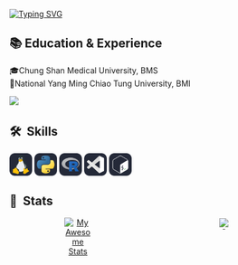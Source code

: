 <p align="left">
  <a href="https://git.io/typing-svg">
    <img src="https://readme-typing-svg.demolab.com?font=Fira+Code&size=30&pause=1000&color=3A3795&width=435&lines=Juan-Jeffery" alt="Typing SVG">
  </a>
</p>

## 📚 Education & Experience  
🎓Chung Shan Medical University, BMS  
📘National Yang Ming Chiao Tung University, BMI


<img src="https://user-images.githubusercontent.com/74038190/212284136-03988914-d899-44b4-b1d9-4eeccf656e44.gif" width="900px">

## 🛠️ &nbsp;Skills
<img src="https://github.com/tandpfun/skill-icons/blob/main/icons/Linux-Dark.svg" width="40px"> <img src="https://github.com/tandpfun/skill-icons/blob/main/icons/Python-Dark.svg" width="40px"> <img src="https://github.com/tandpfun/skill-icons/blob/main/icons/R-Dark.svg" width="40px"> <img src="https://github.com/tandpfun/skill-icons/blob/main/icons/VSCode-Dark.svg" width="40px"> <img src="https://github.com/tandpfun/skill-icons/blob/main/icons/Bash-Dark.svg" width="40px"> 

## :paw_prints: &nbsp;Stats

<div style="display: flex; align-items: center; justify-content: space-between; width: 100%;">
  <!-- Stats 卡片 -->
  <div style="flex: 1; text-align: center; margin-right: 10px; max-width: 50%;">
    <a href="https://git.io/awesome-stats-card">
      <img src="https://awesome-github-stats.azurewebsites.net/user-stats/Juan-Jeffery?cardType=github&theme=github-dark&preferLogin=false" 
           alt="My Awesome Stats" style="max-width: 20%; height: auto;">
    </a>
  </div>

  <!-- GIF 動畫 -->
  <div style="flex: 1; text-align: center; margin-left: 10px; max-width: 50%;">
    <img src="https://user-images.githubusercontent.com/74038190/212284094-e50ceae2-de86-4dd6-9f9c-a3ebcb3ede9e.gif" 
         alt="Cool GIF" style="max-width: 10%; height: auto; max-height: 20px;">
  </div>
</div>








<!--
**Juan-Jeffery/Juan-Jeffery** is a ✨ _special_ ✨ repository because its `README.md` (this file) appears on your GitHub profile.

Here are some ideas to get you started:

- 🔭 I’m currently working on ...
- 🌱 I’m currently learning ...
- 👯 I’m looking to collaborate on ...
- 🤔 I’m looking for help with ...
- 💬 Ask me about ...
- 📫 How to reach me: ...
- 😄 Pronouns: ...
- ⚡ Fun fact: ...
## :paw_prints: &nbsp;Stats
[![My Awesome Stats](https://awesome-github-stats.azurewebsites.net/user-stats/Juan-Jeffery?cardType=github&theme=github-dark&preferLogin=false)](https://git.io/awesome-stats-card)

<img src="https://user-images.githubusercontent.com/74038190/212284094-e50ceae2-de86-4dd6-9f9c-a3ebcb3ede9e.gif" width="900px">
-->
